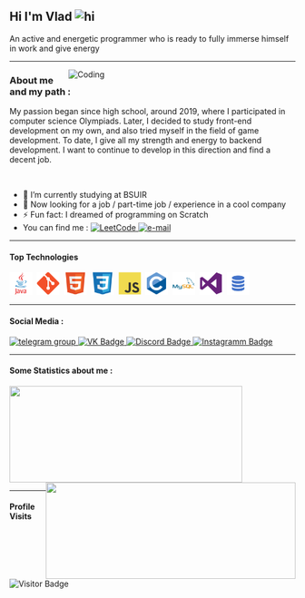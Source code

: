 ## Hi I'm Vlad <img src="https://user-images.githubusercontent.com/1303154/88677602-1635ba80-d120-11ea-84d8-d263ba5fc3c0.gif" width="28px" height="28px" alt="hi">

An active and energetic programmer who is ready to fully immerse himself in work and give energy

---
<img align = "right" alt = "Coding" width = "400" src ="https://i.pinimg.com/originals/b9/49/c8/b949c86a570df07a7440abe39405834c.gif">

### About me and my path :

<p>My passion began since high school, around 2019, where I participated in computer science Olympiads. Later, I decided to study front-end development on my own, and also tried myself in the field of game development. To date, I give all my strength and energy to backend development. I want to continue to develop in this direction and find a decent job.</p>

</br>

- 🔭 I’m currently studying at BSUIR
- 🤔 Now looking for a job / part-time job / experience in a cool company
- ⚡ Fun fact: I dreamed of programming on Scratch
- You can find me : 
    <a href="https://leetcode.com/VladislavTepes">
        <img src="https://img.shields.io/badge/LeetCode-blue?style=flat-square&logo=LeetCode" alt="LeetCode">
    </a>
    <a href="mailto:vladikon19@tut.by">
        <img src="https://img.shields.io/badge/Email-blue?style=flat-square&logo=gmail&logoColor=white" alt="e-mail">
    </a>
 
---
#### Top Technologies

<div>
  <img src="https://github.com/devicons/devicon/blob/master/icons/java/java-original-wordmark.svg" title="git" alt="git" width="40" height="40"/>&nbsp;
  <img src="https://github.com/devicons/devicon/blob/master/icons/git/git-original.svg" title="git" alt="git" width="40" height="40"/>&nbsp;
  <img src="https://github.com/devicons/devicon/blob/master/icons/html5/html5-original.svg" title="html5" alt="html5" width="40" height="40"/>&nbsp;
  <img src="https://github.com/devicons/devicon/blob/master/icons/css3/css3-original.svg" title="css" alt="css" width="40" height="40"/>&nbsp;
  <img src="https://github.com/devicons/devicon/blob/master/icons/javascript/javascript-original.svg" title="javascript" alt="javascript" width="40" height="40"/>&nbsp;
  <img src="https://github.com/devicons/devicon/blob/master/icons/c/c-original.svg" title="C" alt="C" width="40" height="40"/>&nbsp;
  <img src="https://github.com/devicons/devicon/blob/master/icons/mysql/mysql-original-wordmark.svg" title="SQL" alt="SQL" width="40" height="40"/>&nbsp;
  <img src="https://github.com/devicons/devicon/blob/master/icons/visualstudio/visualstudio-plain.svg" title="VS" alt="VS" width="40" height="40"/>&nbsp;
  <img  width="40" height="40" src="https://raw.githubusercontent.com/github/explore/80688e429a7d4ef2fca1e82350fe8e3517d3494d/topics/sql/sql.png" />
</div>

---
#### Social Media :
<div id="badges">
    <a href="https://t.me/Meshicage" target="_blank">
      <img src="https://cdn-icons-png.flaticon.com/512/2111/2111646.png" width="40" height="40" alt="telegram group" />
    </a>
    <a href="https://vk.com/ascended_sky" target="_blank">
      <img src="https://cdn-icons-png.flaticon.com/512/145/145813.png" width="40" height="40" alt="VK Badge"/>
    </a>
    <a href="https://discordapp.com/users/391291170593964034/" target="_blank">
      <img src="https://github.com/Iku/discordicons/blob/master/green-app.ico" width="45" height="45" alt="Discord Badge"/>
    </a>
     <a href="https://www.instagram.com/ascended_sky/" target="_blank">
      <img src="https://github.com/rdimascio/icons/blob/master/icons/color/instagram.svg" width="40" height="40" alt="Instagramm Badge"/>
    </a>
  </div>
  
---
#### Some Statistics about me :
<div id="badges">
    <a href="https://github.com/anuraghazra/github-readme-stats">
      <img width="410" height="170" align="center" src="https://github-readme-stats.vercel.app/api?username=Meshicage228&show_icons=true&theme=transparent" />
    </a>
    <a href="https://github.com/anuraghazra/convoychat">
      <img width="440" height="170" align="right" src="https://github-readme-stats.vercel.app/api/top-langs/?username=Meshicage228&layout=compact" />
    </a>
</div>

---
#### Profile Visits 
![Visitor Badge](https://visitor-badge.laobi.icu/badge?page_id=Meshicage228)
